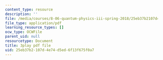 ```yaml
---
content_type: resource
description: ''
file: /media/courses/8-06-quantum-physics-iii-spring-2018/25eb37b2107d4e74d5ed6f13f675f0a7_Du9eDHwGeAw.pdf
file_type: application/pdf
learning_resource_types: []
ocw_type: OCWFile
parent_uid: null
resourcetype: Document
title: 3play pdf file
uid: 25eb37b2-107d-4e74-d5ed-6f13f675f0a7
---
```

